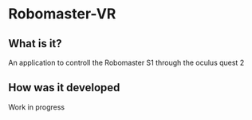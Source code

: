 # Robomaster-VR

<h2>What is it?</h2>
An application to controll the Robomaster S1 through the oculus quest 2

<h2>How was it developed</h2>
Work in progress
